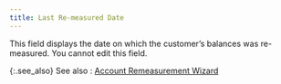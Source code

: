 ```yaml
---
title: Last Re-measured Date
---
```



This field displays the date on which the customer’s balances was re-measured.  You cannot edit this field.


{:.see_also}
See also
: [Account  Remeasurement  Wizard](JavaScript:RelatedTopics1.Click())<!--Metadata type="DesignerControl" startspan
<object CLASSID="clsid:ADB880A6-D8FF-11CF-9377-00AA003B7A11"
	ID=RelatedTopics1
	TYPE="application/x-oleobject">
</object>-->

<object classid="clsid:ADB880A6-D8FF-11CF-9377-00AA003B7A11" id="RelatedTopics1" type="application/x-oleobject"> 
 <param name="Command" value="Related Topics">
<param name="Window" value="second">
<param name="Item1" value="Account Remeasurement Utility;{{site.acc_chm}}/account-remeasurement/wizard/the_account_remeasurement_wizard.html">
</object><!--Metadata type="DesignerControl" endspan-->

